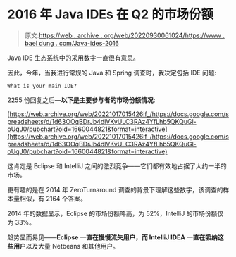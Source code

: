 # 2016 年 Java IDEs 在 Q2 的市场份额

> 原文:[https://web . archive . org/web/20220930061024/https://www . bael dung . com/Java-ides-2016](https://web.archive.org/web/20220930061024/https://www.baeldung.com/java-ides-2016)

Java IDE 生态系统中的采用数字一直很有意思。

因此，今年，当我进行常规的 Java 和 Spring 调查时，我决定包括 IDE 问题:

`What is your main IDE?`

2255 份回复之后—**以下是主要参与者的市场份额情况**:

[https://web.archive.org/web/20221017015426if_/https://docs.google.com/spreadsheets/d/1d63OOqBDrJb4dlVKvULC3RAz4YfLhb5QKQuGl-oUqJ0/pubchart?oid=1660044821&format=interactive](https://web.archive.org/web/20221017015426if_/https://docs.google.com/spreadsheets/d/1d63OOqBDrJb4dlVKvULC3RAz4YfLhb5QKQuGl-oUqJ0/pubchart?oid=1660044821&format=interactive)

这肯定是 Eclipse 和 IntelliJ 之间的激烈竞争——它们都有效地占据了大约一半的市场。

更有趣的是在 2014 年 ZeroTurnaround 调查的背景下理解这些数字，该调查的样本量相似，有 2164 个答案。

2014 年的数据显示，Eclipse 的市场份额略高，为 52%，IntelliJ 的市场份额仅为 33%。

趋势显而易见——**Eclipse 一直在慢慢流失用户，而 IntelliJ IDEA 一直在吸纳这些用户**以及大量 Netbeans 和其他用户。